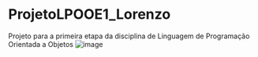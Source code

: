 # ProjetoLPOOE1_Lorenzo
Projeto para a primeira etapa da disciplina de Linguagem de Programação Orientada a Objetos
![image](https://github.com/user-attachments/assets/c5dc6775-621f-4aba-9adc-5c59b62e3034)

